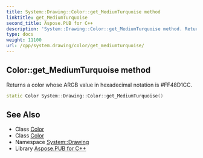 ```yaml
---
title: System::Drawing::Color::get_MediumTurquoise method
linktitle: get_MediumTurquoise
second_title: Aspose.PUB for C++
description: 'System::Drawing::Color::get_MediumTurquoise method. Returns a color whose ARGB value in hexadecimal notation is #FF48D1CC in C++.'
type: docs
weight: 11100
url: /cpp/system.drawing/color/get_mediumturquoise/
---
```

## Color::get_MediumTurquoise method


Returns a color whose ARGB value in hexadecimal notation is #FF48D1CC.

```cpp
static Color System::Drawing::Color::get_MediumTurquoise()
```

## See Also

* Class [Color](../)
* Class [Color](../)
* Namespace [System::Drawing](../../)
* Library [Aspose.PUB for C++](../../../)

